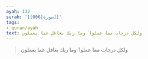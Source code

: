 ```yaml
---
ayah: 132
surah: '[[006|سورة]]'
tags:
- quran/ayah
text: ولكل درجات مما عملوا ۚ وما ربك بغافل عما يعملون
---
```

> ولكل درجات مما عملوا ۚ وما ربك بغافل عما يعملون
